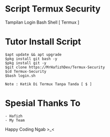 # Script Termux Security
Tampilan Login Bash Shell [ Termux ]

# Tutor Install Script
```
$apt update && apt upgrade
$pkg install git bash -y
$pkg install git -y
$git clone https://MrHafizhDev/Termux-Security
$cd Termux-Security
$bash login.sh

Note : Ketik Di Termux Tanpa Tanda [ $ ]
```
# Spesial Thanks To
```
- Hafizh
- My Team
```

Happy Coding Ngab >_<
